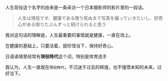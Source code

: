 

人生现役这个名字的由来是一条采访一个日本摄影师的影片里的一段话。

> 人生は現役です、健康である限り死ぬまで写真を撮っていきたいし、好奇心がある限りたぶんずっと続けられると思う


我对这句话的理解是，人生最重要的事情就是健康，一直在场上。

在健康的基础上，只要活着，就珍惜当下，保持好奇心。

日语语境里经常有**現役時代**这个词，特别是体育选手

我认为，人生一直就在`現役時代`，不沉迷于过去的辉煌，也不憧憬未知的未来，过好当下。
